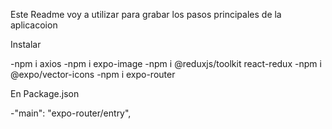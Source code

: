 Este Readme voy a utilizar para grabar los pasos principales de la aplicacoion

Instalar

-npm i axios
-npm i expo-image
-npm i @reduxjs/toolkit react-redux
-npm i @expo/vector-icons
-npm i expo-router

En Package.json

-"main": "expo-router/entry",
